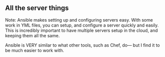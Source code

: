 ## All the server things

Note:
Ansible makes setting up and configuring servers easy. With some work in YML files, you can setup, and configure a server quickly and easily. This is incredibly important to have multiple servers setup in the cloud, and keeping them all the same.

Ansible is VERY similar to what other tools, such as Chef, do— but I find it to be much easier to work with.
